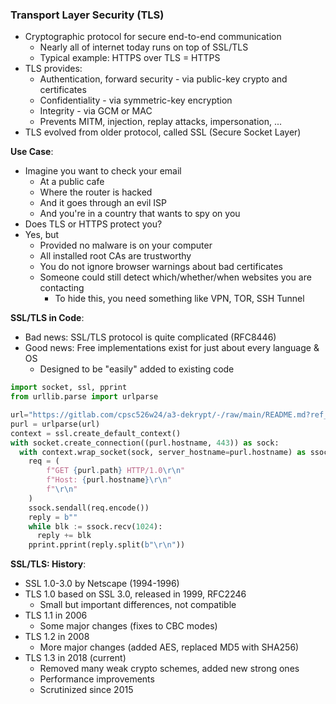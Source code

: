 ### Transport Layer Security (TLS)
 - Cryptographic protocol for secure end-to-end communication
	 - Nearly all of internet today runs on top of SSL/TLS
	 - Typical example: HTTPS over TLS = HTTPS
 - TLS provides:
	 - Authentication, forward security - via public-key crypto and certificates
	 - Confidentiality - via symmetric-key encryption
	 - Integrity - via GCM or MAC
	 - Prevents MITM, injection, replay attacks, impersonation, ...
 - TLS evolved from older protocol, called SSL (Secure Socket Layer)

**Use Case**:
 - Imagine you want to check your email
	 - At a public cafe
	 - Where the router is hacked
	 - And it goes through an evil ISP
	 - And you're in a country that wants to spy on you
 - Does TLS or HTTPS protect you?
 - Yes, but
	 - Provided no malware is on your computer
	 - All installed root CAs are trustworthy
	 - You do not ignore browser warnings about bad certificates
	 - Someone could still detect which/whether/when websites you are contacting
		 - To hide this, you need something like VPN, TOR, SSH Tunnel

**SSL/TLS in Code**:
 - Bad news: SSL/TLS protocol is quite complicated (RFC8446)
 - Good news: Free implementations exist for just about every language & OS
	 - Designed to be "easily" added to existing code
```python
import socket, ssl, pprint
from urllib.parse import urlparse

url="https://gitlab.com/cpsc526w24/a3-dekrypt/-/raw/main/README.md?ref_type=heads"
purl = urlparse(url)
context = ssl.create_default_context()
with socket.create_connection((purl.hostname, 443)) as sock:
  with context.wrap_socket(sock, server_hostname=purl.hostname) as ssock:
    req = (
        f"GET {purl.path} HTTP/1.0\r\n"
        f"Host: {purl.hostname}\r\n"
        f"\r\n"        
    )
    ssock.sendall(req.encode())
    reply = b""
    while blk := ssock.recv(1024):
      reply += blk
    pprint.pprint(reply.split(b"\r\n"))
```

**SSL/TLS: History**:
 - SSL 1.0-3.0 by Netscape (1994-1996)
 - TLS 1.0 based on SSL 3.0, released in 1999, RFC2246
	 - Small but important differences, not compatible
 - TLS 1.1 in 2006
	 - Some major changes (fixes to CBC modes)
 - TLS 1.2 in 2008
	 - More major changes (added AES, replaced MD5 with SHA256)
 - TLS 1.3 in 2018 (current)
	 - Removed many weak crypto schemes, added new strong ones
	 - Performance improvements
	 - Scrutinized since 2015
